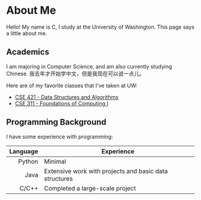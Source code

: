 # About Me

Hello! My name is C, I study at the University of Washington. This page says a little about me.

## Academics

I am majoring in Computer Science, and am also currently studying Chinese. 我去年才开始学中文，但是我现在可以说一点儿。

Here are of my favorite classes that I've taken at UW:

- [CSE 421 - Data Structures and Algorithms](https://courses.cs.washington.edu/courses/cse421/)
- [CSE 311 - Foundations of Computing I](https://courses.cs.washington.edu/courses/cse311/)

## Programming Background

I have some experience with programming:

| Language | Experience |
|---------:|------------|
| Python   | Minimal    |
|  Java    | Extensive work with projects and basic data structures    |
|  C/C++     | Completed a large-scale project       |
